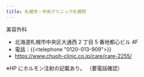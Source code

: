 ```yaml
---
title: 札幌市・中央クリニック札幌院
---
```


美容外科

- 北海道札幌市中央区大通西 2 丁目 5 番地都心ビル 4F
- 電話：{{<telephone "0120-013-909">}}
- <https://www.chuoh-clinic.co.jp/care/care-2255/>

※HP にホルモン注射の記載あり。
（要電話確認）
